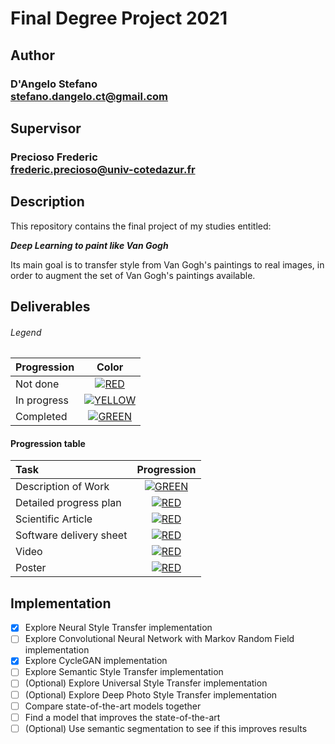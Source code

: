 # Final Degree Project 2021

## Author 
### D'Angelo Stefano <br>stefano.dangelo.ct@gmail.com
## Supervisor
### Precioso Frederic <br>frederic.precioso@univ-cotedazur.fr 

## Description
This repository contains the final project of my studies entitled:

__*Deep Learning to paint like Van Gogh*__

Its main goal is to transfer style from Van Gogh's paintings to real images, in order to augment the set of Van Gogh's paintings available.

## Deliverables

###### Legend
| Progression | Color |
|:-----------------------|:------------------------------------:|
| Not done | [![RED](http://placehold.it/15/f03c15/f03c15)](#) |
| In progress | [![YELLOW](http://placehold.it/15/ffdd00/ffdd00)](#) |
| Completed | [![GREEN](http://placehold.it/15/44bb44/44bb44)](#) |

#### Progression table
| Task | Progression |
|:-----------------------|:------------------------------------:|
| Description of Work | [![GREEN](http://placehold.it/15/44bb44/44bb44)](#) |
| Detailed progress plan | [![RED](http://placehold.it/15/f03c15/f03c15)](#) |
| Scientific Article | [![RED](http://placehold.it/15/f03c15/f03c15)](#) |
| Software delivery sheet | [![RED](http://placehold.it/15/f03c15/f03c15)](#) |
| Video | [![RED](http://placehold.it/15/f03c15/f03c15)](#) |
| Poster | [![RED](http://placehold.it/15/f03c15/f03c15)](#) |

## Implementation

- [x] Explore Neural Style Transfer implementation
- [ ] Explore Convolutional Neural Network with Markov Random Field implementation
- [x] Explore CycleGAN implementation
- [ ] Explore Semantic Style Transfer implementation
- [ ] (Optional) Explore Universal Style Transfer implementation
- [ ] (Optional) Explore Deep Photo Style Transfer implementation
- [ ] Compare state-of-the-art models together
- [ ] Find a model that improves the state-of-the-art
- [ ] (Optional) Use semantic segmentation to see if this improves results
